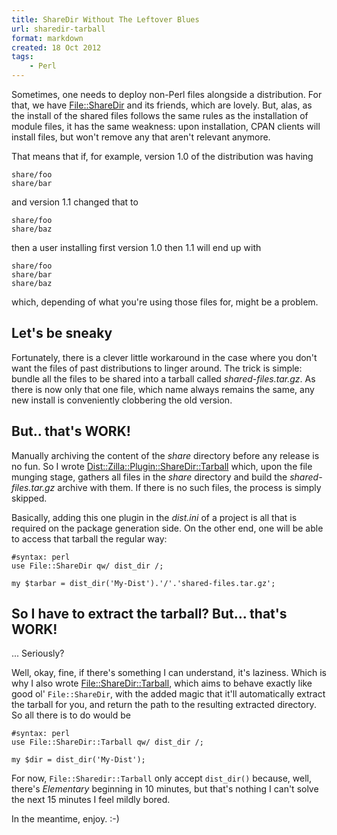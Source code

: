 ```yaml
---
title: ShareDir Without The Leftover Blues
url: sharedir-tarball
format: markdown
created: 18 Oct 2012
tags:
    - Perl
---
```


Sometimes, one needs to deploy non-Perl files alongside a distribution. For
that, we have [File::ShareDir](cpan) and its friends, which are lovely. But, alas, 
as the install of
the shared files follows the same rules as the installation of module files,
it has the same weakness: upon installation, CPAN clients will install files,
but won't remove any that aren't relevant anymore.

That means that if, for example, version 1.0 of the distribution was having

    share/foo
    share/bar

and version 1.1 changed that to 

    share/foo
    share/baz

then a user installing first version 1.0 then 1.1 will end up with 

    share/foo
    share/bar
    share/baz

which, depending of what you're using those files for, might be a problem.

## Let's be sneaky

Fortunately, there is a clever little
workaround in the case where you don't want the files of past distributions to
linger around. The trick is simple: bundle all the files to be shared into
a tarball called *shared-files.tar.gz*.  As there is now only that one file,
which name always remains the same, any new install is conveniently clobbering 
the old version. 

## But.. that's WORK!

Manually archiving the content of the *share* directory before any release is
no fun. So I wrote [Dist::Zilla::Plugin::ShareDir::Tarball](cpan) 
which, upon the file munging stage, gathers all 
files in the *share* directory and build the *shared-files.tar.gz* archive
with them.  If there is no such files, the process is simply skipped. 

Basically, adding this one plugin in the *dist.ini* of a project is all that
is required on the package generation side. On the other end, one will be able
to access that tarball the regular way:

    #syntax: perl
    use File::ShareDir qw/ dist_dir /;

    my $tarbar = dist_dir('My-Dist').'/'.'shared-files.tar.gz';

## So I have to extract the tarball? But... that's WORK!

... Seriously? 

Well, okay, fine, if there's something I can understand, it's laziness.
Which is why I also wrote [File::ShareDir::Tarball](cpan), which aims to
behave exactly like good ol' `File::ShareDir`, with the added magic that it'll
automatically extract the tarball for you, and return the path to the
resulting extracted directory. So all there is to do would be


    #syntax: perl
    use File::ShareDir::Tarball qw/ dist_dir /;

    my $dir = dist_dir('My-Dist');


For now, `File::Sharedir::Tarball` only accept `dist_dir()` because, well,
there's *Elementary* beginning in 10 minutes, but that's nothing I can't solve
the next 15 minutes I feel mildly bored.

In the meantime, enjoy. :-)
